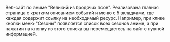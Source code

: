 Веб-сайт по аниме "Великий из бродячих псов". Реализована главная страница с кратким описанием событий и меню с 5 вкладками, где каждая содержит ссылку на необходимый ресурс. 
Например, при клике кнопки меню "Сезоны" появляется список всех сезонов аниме, а при нажатии на кнопку из этого списка вы перемещаетесь на сайт с нужной информацией.
